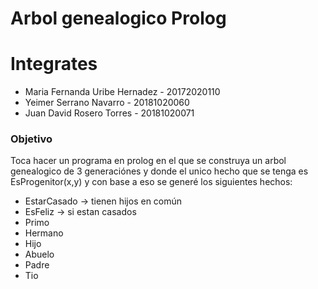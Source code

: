 # Arbol genealogico Prolog
# Integrates
* Maria Fernanda Uribe Hernadez - 20172020110
* Yeimer Serrano Navarro - 20181020060
* Juan David Rosero Torres - 20181020071
### Objetivo
Toca hacer un programa en prolog en el que se construya un arbol genealogico de 3 generaciónes y donde el unico hecho que se tenga es EsProgenitor(x,y) y con base a eso se generé los siguientes hechos:
  * EstarCasado -> tienen hijos en común
  * EsFeliz     -> si estan casados
  * Primo
  * Hermano
  * Hijo
  * Abuelo
  * Padre
  * Tio
